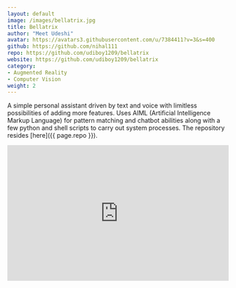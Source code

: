 ```yaml
---
layout: default
image: /images/bellatrix.jpg
title: Bellatrix
author: "Meet Udeshi"
avatar: https://avatars3.githubusercontent.com/u/7384411?v=3&s=400
github: https://github.com/nihal111
repo: https://github.com/udiboy1209/bellatrix
website: https://github.com/udiboy1209/bellatrix
category:
- Augmented Reality
- Computer Vision
weight: 2
---
```


A simple personal assistant driven by text and voice with limitless possibilities of adding more features. Uses AIML (Artificial Intelligence Markup Language) for pattern matching and chatbot abilities along with a few python and shell scripts to carry out system processes. The repository resides [here]({{ page.repo }}).
<style>
.videowrapper {
    float: none;
    clear: both;
    width: 100%;
    position: relative;
    padding-bottom: 56.25%;
    padding-top: 25px;
    height: 0;
}
.videowrapper iframe {
    position: absolute;
    top: 0;
    left: 0;
    width: 100%;
    height: 100%;
}
</style>
<div class = "videowrapper">

<iframe width="1024" height="500" src="https://www.youtube.com/embed/v_A9FpL3Sa4" frameborder="0" allowfullscreen></iframe>
</div>